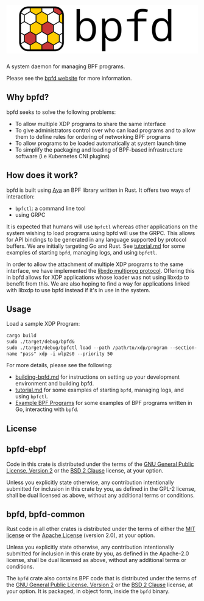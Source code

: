 # [![bpfd](./docs/img/bpfd.svg)](https://bpfd.netlify.app/)

A system daemon for managing BPF programs.

Please see the [bpfd website](https://bpfd.netlify.app/) for more information.

## Why bpfd?

bpfd seeks to solve the following problems:

- To allow multiple XDP programs to share the same interface
- To give administrators control over who can load programs and to allow them to
  define rules for ordering of networking BPF programs
- To allow programs to be loaded automatically at system launch time
- To simplify the packaging and loading of BPF-based infrastructure software (i.e Kubernetes CNI plugins)

## How does it work?

bpfd is built using [Aya](https://aya-rs.dev) an BPF library written in Rust.
It offers two ways of interaction:

- `bpfctl`: a command line tool
- using GRPC

It is expected that humans will use `bpfctl` whereas other applications on the system wishing to load programs using
bpfd will use the GRPC. This allows for API bindings to be generated in any language supported by protocol buffers.
We are initially targeting Go and Rust.
See [tutorial.md](docs/tutorial.md) for some examples of starting `bpfd`, managing logs, and using `bpfctl`.

In order to allow the attachment of multiple XDP programs to the same interface, we have implemented the
[libxdp multiprog protocol](https://github.com/xdp-project/xdp-tools/blob/master/lib/libxdp/protocol.org).
Offering this in bpfd allows for XDP applications whose loader was not using libxdp to benefit from this.
We are also hoping to find a way for applications linked with libxdp to use bpfd instead if it's
in use in the system.

## Usage

Load a sample XDP Program:

```console
cargo build
sudo ./target/debug/bpfd&
sudo ./target/debug/bpfctl load --path /path/to/xdp/program --section-name "pass" xdp -i wlp2s0 --priority 50
```

For more details, please see the following:

- [building-bpfd.md](docs/building-bpfd.md) for instructions on setting up
  your development environment and building bpfd.
- [tutorial.md](docs/tutorial.md) for some examples of starting `bpfd`, managing
  logs, and using `bpfctl`.
- [Example BPF Programs](docs/example-bpf.md) for some examples of BPF programs
  written in Go, interacting with `bpfd`.

## License

## bpfd-ebpf

Code in this crate is distributed under the terms of the [GNU General Public
License, Version 2] or the [BSD 2 Clause] license, at your option.

Unless you explicitly state otherwise, any contribution intentionally submitted
for inclusion in this crate by you, as defined in the GPL-2 license, shall be
dual licensed as above, without any additional terms or conditions.

## bpfd, bpfd-common

Rust code in all other crates is distributed under the terms of either the [MIT
license] or the [Apache License] (version 2.0), at your option.

Unless you explicitly state otherwise, any contribution intentionally submitted
for inclusion in this crate by you, as defined in the Apache-2.0 license, shall
be dual licensed as above, without any additional terms or conditions.

The `bpfd` crate also contains BPF code that is distributed under the terms of
the [GNU General Public License, Version 2] or the [BSD 2 Clause] license, at
your option. It is packaged, in object form, inside the `bpfd` binary.

[MIT license]: LICENSE-MIT
[Apache license]: LICENSE-APACHE
[GNU General Public License, Version 2]: LICENSE-GPL
[BSD 2 Clause]: LICENSE-BSD2

